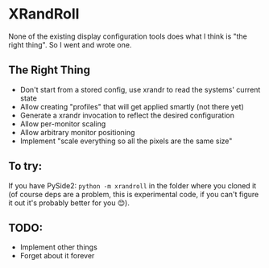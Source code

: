# XRandRoll

None of the existing display configuration tools does what I think is "the right thing".
So I went and wrote one.

## The Right Thing

* Don't start from a stored config, use xrandr to read the systems' current state
* Allow creating "profiles" that will get applied smartly (not there yet)
* Generate a xrandr invocation to reflect the desired configuration
* Allow per-monitor scaling
* Allow arbitrary monitor positioning
* Implement "scale everything so all the pixels are the same size"

## To try:

If you have PySide2: `python -m xrandroll` in the folder where you cloned it (of course deps are a problem,
this is experimental code, if you can't figure it out it's probably better for you 😊).

## TODO:

* Implement other things
* Forget about it forever
